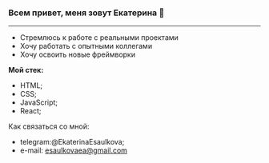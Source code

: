 ### Всем привет, меня зовут Екатерина 👋
-----
* Стремлюсь к работе с реальными проектами
* Хочу работать с опытными коллегами
* Хочу освоить новые фреймворки

**Мой стек:**
* HTML;
* CSS;
* JavaScript;
* React;

Как связаться со мной: 
* telegram:@EkaterinaEsaulkova;
* e-mail: esaulkovaea@gmail.com

<!--
**EsaulkovaEA/EsaulkovaEA** is a ✨ _special_ ✨ repository because its `README.md` (this file) appears on your GitHub profile.

Here are some ideas to get you started:

- 🔭 I’m currently working on ...
- 🌱 I’m currently learning ...
- 👯 I’m looking to collaborate on ...
- 🤔 I’m looking for help with ...
- 💬 Ask me about ...
- 📫 How to reach me: ...
- 😄 Pronouns: ...
- ⚡ Fun fact: ...
-->
